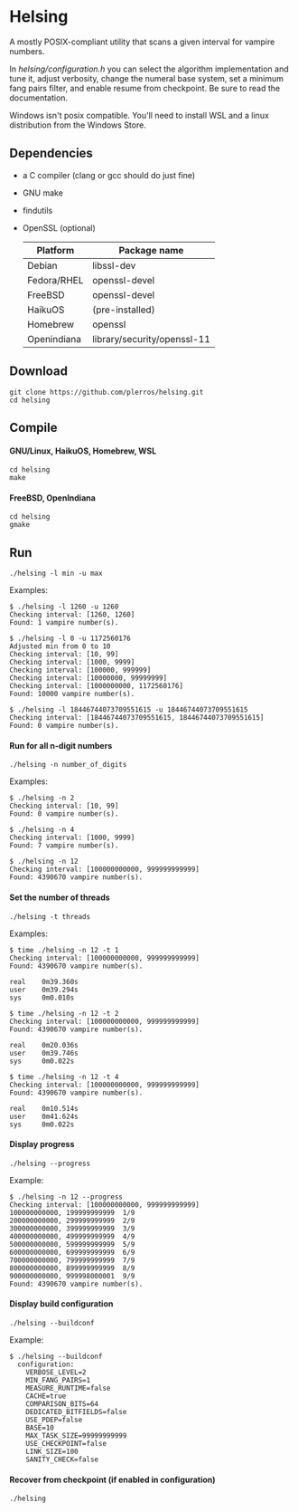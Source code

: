 # Helsing
A mostly POSIX-compliant utility that scans a given interval for vampire numbers.

In *helsing/configuration.h* you can select the algorithm implementation and tune it, adjust verbosity, change the numeral base system, set a minimum fang pairs filter, and enable resume from checkpoint.
Be sure to read the documentation.

Windows isn't posix compatible. You'll need to install WSL and a linux distribution from the Windows Store.

## Dependencies
 - a C compiler (clang or gcc should do just fine)
 - GNU make
 - findutils
 - OpenSSL (optional)

   Platform | Package name
   -------- | ------------
   Debian | libssl-dev
   Fedora/RHEL | openssl-devel
   FreeBSD | openssl-devel
   HaikuOS | (pre-installed)
   Homebrew | openssl
   Openindiana | library/security/openssl-11

## Download
```
git clone https://github.com/plerros/helsing.git
cd helsing
```
## Compile
#### GNU/Linux, HaikuOS, Homebrew, WSL
```
cd helsing
make
```
#### FreeBSD, OpenIndiana
```
cd helsing
gmake
```
## Run
```
./helsing -l min -u max
```
Examples:

```
$ ./helsing -l 1260 -u 1260
Checking interval: [1260, 1260]
Found: 1 vampire number(s).
```
```
$ ./helsing -l 0 -u 1172560176
Adjusted min from 0 to 10
Checking interval: [10, 99]
Checking interval: [1000, 9999]
Checking interval: [100000, 999999]
Checking interval: [10000000, 99999999]
Checking interval: [1000000000, 1172560176]
Found: 10000 vampire number(s).
```
```
$ ./helsing -l 18446744073709551615 -u 18446744073709551615
Checking interval: [18446744073709551615, 18446744073709551615]
Found: 0 vampire number(s).
```
#### Run for all n-digit numbers
```
./helsing -n number_of_digits
```
Examples:

```
$ ./helsing -n 2
Checking interval: [10, 99]
Found: 0 vampire number(s).
```
```
$ ./helsing -n 4
Checking interval: [1000, 9999]
Found: 7 vampire number(s).
```
```
$ ./helsing -n 12
Checking interval: [100000000000, 999999999999]
Found: 4390670 vampire number(s).
```
#### Set the number of threads
```
./helsing -t threads
```
Examples:

```
$ time ./helsing -n 12 -t 1
Checking interval: [100000000000, 999999999999]
Found: 4390670 vampire number(s).

real	0m39.360s
user	0m39.294s
sys 	0m0.010s
```
```
$ time ./helsing -n 12 -t 2
Checking interval: [100000000000, 999999999999]
Found: 4390670 vampire number(s).

real	0m20.036s
user	0m39.746s
sys 	0m0.022s
```
```
$ time ./helsing -n 12 -t 4
Checking interval: [100000000000, 999999999999]
Found: 4390670 vampire number(s).

real	0m10.514s
user	0m41.624s
sys 	0m0.022s
```
#### Display progress
```
./helsing --progress
```
Example:

```
$ ./helsing -n 12 --progress
Checking interval: [100000000000, 999999999999]
100000000000, 199999999999  1/9
200000000000, 299999999999  2/9
300000000000, 399999999999  3/9
400000000000, 499999999999  4/9
500000000000, 599999999999  5/9
600000000000, 699999999999  6/9
700000000000, 799999999999  7/9
800000000000, 899999999999  8/9
900000000000, 999998000001  9/9
Found: 4390670 vampire number(s).
```
#### Display build configuration
```
./helsing --buildconf
```
Example:

```
$ ./helsing --buildconf
  configuration:
    VERBOSE_LEVEL=2
    MIN_FANG_PAIRS=1
    MEASURE_RUNTIME=false
    CACHE=true
    COMPARISON_BITS=64
    DEDICATED_BITFIELDS=false
    USE_PDEP=false
    BASE=10
    MAX_TASK_SIZE=99999999999
    USE_CHECKPOINT=false
    LINK_SIZE=100
    SANITY_CHECK=false
```
#### Recover from checkpoint (if enabled in configuration)
```
./helsing
```
